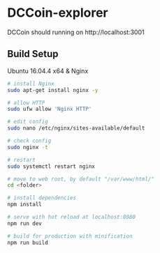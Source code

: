 # DCCoin-explorer

DCCoin should running on http://localhost:3001

## Build Setup
Ubuntu 16.04.4 x64 & Nginx

``` bash
# install Nginx
sudo apt-get install nginx -y

# allow HTTP
sudo ufw allow 'Nginx HTTP'

# edit config
sudo nano /etc/nginx/sites-available/default

# check config
sudo nginx -t

# restart
sudo systemctl restart nginx

# move to web root, by default "/var/www/html/"
cd <folder>

# install dependencies
npm install

# serve with hot reload at localhost:8080
npm run dev

# build for production with minification
npm run build
```
